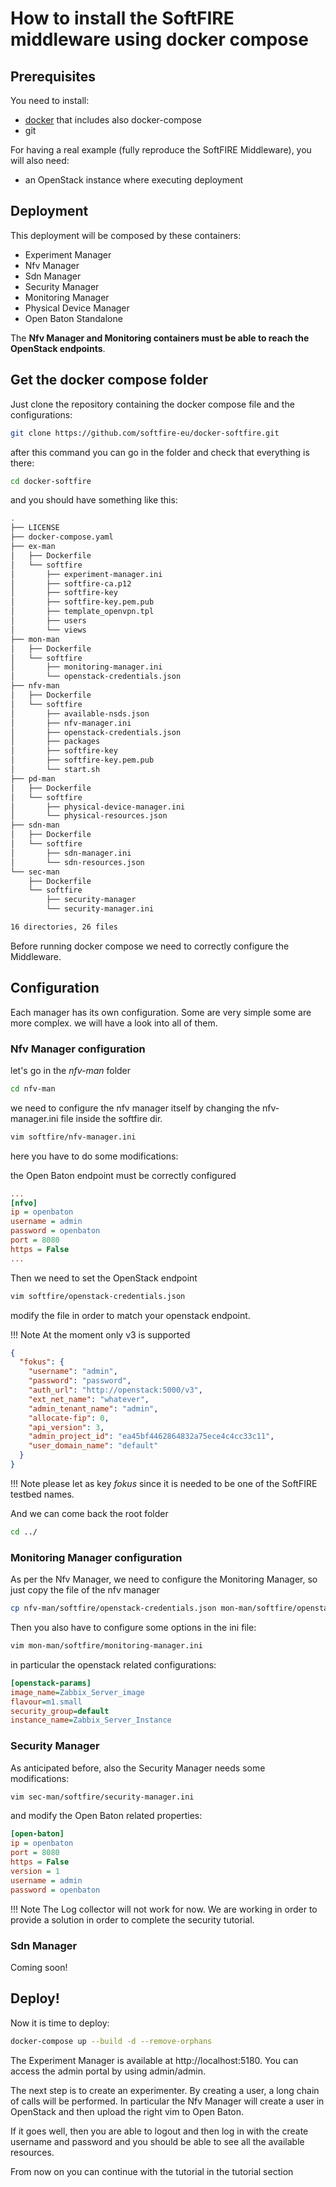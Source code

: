# How to install the SoftFIRE middleware using docker compose

## Prerequisites

You need to install:

* [docker](https://docs.docker.com/engine/installation/#cloud) that includes also docker-compose
* git

For having a real example (fully reproduce the SoftFIRE Middleware), you will also need:

* an OpenStack instance where executing deployment

## Deployment

This deployment will be composed by these containers:

* Experiment Manager
* Nfv Manager
* Sdn Manager
* Security Manager
* Monitoring Manager
* Physical Device Manager
* Open Baton Standalone

The **Nfv Manager and Monitoring containers must be able to reach the OpenStack endpoints**.

## Get the docker compose folder

Just clone the repository containing the docker compose file and the configurations:

```sh
git clone https://github.com/softfire-eu/docker-softfire.git
```

after this command you can go in the folder and check that everything is there:

```sh
cd docker-softfire
```
and you should have something like this:

```sh
.
├── LICENSE
├── docker-compose.yaml
├── ex-man
│   ├── Dockerfile
│   └── softfire
│       ├── experiment-manager.ini
│       ├── softfire-ca.p12
│       ├── softfire-key
│       ├── softfire-key.pem.pub
│       ├── template_openvpn.tpl
│       ├── users
│       └── views
├── mon-man
│   ├── Dockerfile
│   └── softfire
│       ├── monitoring-manager.ini
│       └── openstack-credentials.json
├── nfv-man
│   ├── Dockerfile
│   └── softfire
│       ├── available-nsds.json
│       ├── nfv-manager.ini
│       ├── openstack-credentials.json
│       ├── packages
│       ├── softfire-key
│       ├── softfire-key.pem.pub
│       └── start.sh
├── pd-man
│   ├── Dockerfile
│   └── softfire
│       ├── physical-device-manager.ini
│       └── physical-resources.json
├── sdn-man
│   ├── Dockerfile
│   └── softfire
│       ├── sdn-manager.ini
│       └── sdn-resources.json
└── sec-man
    ├── Dockerfile
    └── softfire
        ├── security-manager
        └── security-manager.ini

16 directories, 26 files
```

Before running docker compose we need to correctly configure the Middleware.

## Configuration

Each manager has its own configuration. Some are very simple some are more complex. we will have a look into all of them.

### Nfv Manager configuration

let's go in the _nfv-man_ folder

```sh
cd nfv-man
```

we need to configure the nfv manager itself by changing the nfv-manager.ini file inside the softfire dir.
```sh
vim softfire/nfv-manager.ini
```

here you have to do some modifications:

the Open Baton endpoint must be correctly configured

```ini
...
[nfvo]
ip = openbaton
username = admin
password = openbaton
port = 8080
https = False
...
```

Then we need to set the OpenStack endpoint

```sh
vim softfire/openstack-credentials.json
```
modify the file in order to match your openstack endpoint.

!!! Note
    At the moment only v3 is supported

```json
{
  "fokus": {
    "username": "admin",
    "password": "password",
    "auth_url": "http://openstack:5000/v3",
    "ext_net_name": "whatever",
    "admin_tenant_name": "admin",
    "allocate-fip": 0,
    "api_version": 3,
    "admin_project_id": "ea45bf4462864832a75ece4c4cc33c11",
    "user_domain_name": "default"
  }
}
```

!!! Note
    please let as key _fokus_ since it is needed to be one of the SoftFIRE testbed names.

And we can come back the root folder

```sh
cd ../
```

### Monitoring Manager configuration

As per the Nfv Manager, we need to configure the Monitoring Manager, so just copy the file of the nfv manager

```sh
cp nfv-man/softfire/openstack-credentials.json mon-man/softfire/openstack-credentials.json
```

Then you also have to configure some options in the ini file:

```sh
vim mon-man/softfire/monitoring-manager.ini
```

in particular the openstack related configurations:

```ini
[openstack-params]
image_name=Zabbix_Server_image
flavour=m1.small
security_group=default
instance_name=Zabbix_Server_Instance
```

### Security Manager

As anticipated before, also the Security Manager needs some modifications:

```sh
vim sec-man/softfire/security-manager.ini
```

and modify the Open Baton related properties:
```ini
[open-baton]
ip = openbaton
port = 8080
https = False
version = 1
username = admin
password = openbaton
```

!!! Note
    The Log collector will not work for now. We are working in order to provide a solution in order to complete the security tutorial.

### Sdn Manager

Coming soon!

## Deploy!

Now it is time to deploy:

```sh
docker-compose up --build -d --remove-orphans
```

The Experiment Manager is available at http://localhost:5180. You can access the admin portal by using admin/admin.

The next step is to create an experimenter. By creating a user, a long chain of calls will be performed. In particular the Nfv Manager will create a user in OpenStack and then upload the right vim to Open Baton.

If it goes well, then you are able to logout and then log in with the create username and password and you should be able to see all the available resources.

From now on you can continue with the tutorial in the tutorial section


<!---
 Script for open external links in a new tab
-->
<script src="http://ajax.googleapis.com/ajax/libs/jquery/1.7.1/jquery.js"></script>
<script type="text/javascript" charset="utf-8">
      // Creating custom :external selector
      $.expr[':'].external = function(obj){
          return !obj.href.match(/^mailto\:/)
                  && (obj.hostname != location.hostname);
      };
      $(function(){
        $('a:external').addClass('external');
        $(".external").attr('target','_blank');
      })
</script>
